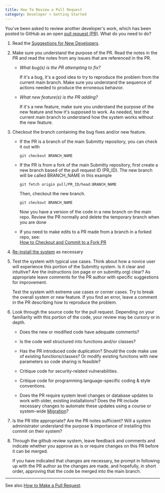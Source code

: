 ```yaml
---
title: How To Review a Pull Request
category: Developer > Getting Started
---
```



You've been asked to review another developer's work, which has been
posted to GitHub as an open [pull request (PR)](https://github.com/Submitty/Submitty/pulls).
What do you need to do?

1. Read the [Suggestions for New Developers](/developer/getting_started/index).

2. Make sure you understand the purpose of the PR.  Read the notes in
   the PR and read the notes from any issues that are referenced in the
   PR.

   * *What bug(s) is the PR attempting to fix?*  

      If it's a bug, it's a good idea to try to reproduce the problem from
      the current main branch.  Make sure you understand the sequence of
      actions needed to produce the erroneous behavior.

   * *What new feature(s) is the PR adding?*  

      If it's a new feature, make sure you understand the purpose of the
      new feature and how it's supposed to work.  As needed, test the current
      main branch to understand how the system works without the new feature.


3. Checkout the branch containing the bug fixes and/or new feature.

    * If the PR is a branch of the main Submitty repository, you can
      check it out with
      
      ```
      git checkout BRANCH_NAME
      ```

    * If the PR is from a fork of the main Submitty repository, first
      create a new branch based of the pull request ID (PR_ID). The new branch
      will be called BRANCH_NAME in this example
      
      ```
      git fetch origin pull/PR_ID/head:BRANCH_NAME
      ```

      Then, checkout the new branch.
      
      ```
      git checkout BRANCH_NAME
      ```

      Now you have a version of the code in a new branch on the main repo.
      Review the PR normally and delete the temporary branch when you are done

    * If you need to make edits to a PR made from a branch in a forked
      repo, see:  
      [How to Checkout and Commit to a Fork PR](commit_to_fork_PR)


4.  [Re-install the system](/developer/development_instructions/index)
    as necessary


5. Test the system with typical use cases.  Think about how a novice
   user will experience this portion of the Submitty system.  Is it
   clear and intuitive?  Are the instructions (on page or on
   submitty.org) clear?  As appropriate leave comments for the PR
   author with specific suggestions for improvement.

   Test the system with extreme use cases or corner cases.  Try to
   break the overall system or new feature.  If you find an error,
   leave a comment in the PR describing how to reproduce the problem.


6. Look through the source code for the pull request.  Depending on
   your familiarity with this portion of the code, your review may be
   cursory or in depth.

   * Does the new or modified code have adequate comments?

   * Is the code well structured into functions and/or classes?

   * Has the PR introduced code duplication?  Should the code make use
     of existing functions/classes?  Or modify existing functions with
     new parameters so code sharing is feasible?

   * Critique code for security-related vulnerabilities.

   * Critique code for programming language-specific coding & style
     conventions.

   * Does the PR require system level changes or database updates to
     work with older, existing installations?  Does the PR include
     necessary changes to automate these updates using
     a course or system-wide
     [Migration](/developer/development_instructions/migrations)?



7. Is the PR title appropriate?  Are the PR notes sufficient?  Will a
   system administrator understand the purpose & importance of
   installing this commit on their system?  


8. Through the github review system, leave feedback and comments and
   indicate whether you approve as is
   or require changes on this PR before it can be merged.

   If you have indicated that changes are necessary, be prompt in
   following up with the PR author as the changes are made, and
   hopefully, in short order, approving that the code be merged into
   the main branch.

---

See also [How to Make a Pull Request](make_a_pull_request).